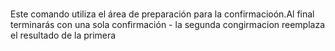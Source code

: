 ###
Este comando utiliza el área de preparación para la confirmacioón.Al final terminarás con una sola confirmación - la segunda congirmacion reemplaza el resultado de la primera
